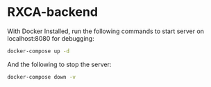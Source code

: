 # RXCA-backend

With Docker Installed, run the following commands to start server on localhost:8080 for debugging:

```bash
docker-compose up -d
```

And the following to stop the server:
```bash
docker-compose down -v
```


